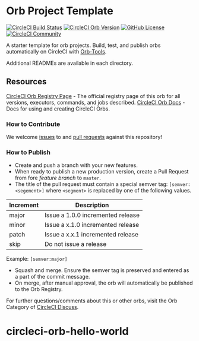 # Orb Project Template

[![CircleCI Build Status](https://circleci.com/gh/dmillikan/circleci-orb-hello-world.svg?style=shield "CircleCI Build Status")](https://circleci.com/gh/dmillikan/circleci-orb-hello-world) [![CircleCI Orb Version](https://img.shields.io/badge/endpoint.svg?url=https://badges.circleci.io/orb/dmillikan/hello-world-orb)](https://circleci.com/orbs/registry/orb/dmillikan/hello-world-orb) [![GitHub License](https://img.shields.io/badge/license-MIT-lightgrey.svg)](https://raw.githubusercontent.com/dmillikan/circleci-orb-hello-world/master/LICENSE) [![CircleCI Community](https://img.shields.io/badge/community-CircleCI%20Discuss-343434.svg)](https://discuss.circleci.com/c/ecosystem/orbs)



A starter template for orb projects. Build, test, and publish orbs automatically on CircleCI with [Orb-Tools](https://circleci.com/orbs/registry/orb/circleci/orb-tools).

Additional READMEs are available in each directory.



## Resources

[CircleCI Orb Registry Page](https://circleci.com/orbs/registry/orb/dmillikan/circleci-orb-hello-world) - The official registry page of this orb for all versions, executors, commands, and jobs described.
[CircleCI Orb Docs](https://circleci.com/docs/2.0/orb-intro/#section=configuration) - Docs for using and creating CircleCI Orbs.

### How to Contribute

We welcome [issues](https://github.com/dmillikan/circleci-orb-hello-world/issues) to and [pull requests](https://github.com/dmillikan/circleci-orb-hello-world/pulls) against this repository!

### How to Publish
* Create and push a branch with your new features.
* When ready to publish a new production version, create a Pull Request from fore _feature branch_ to `master`.
* The title of the pull request must contain a special semver tag: `[semver:<segement>]` where `<segment>` is replaced by one of the following values.

| Increment | Description|
| ----------| -----------|
| major     | Issue a 1.0.0 incremented release|
| minor     | Issue a x.1.0 incremented release|
| patch     | Issue a x.x.1 incremented release|
| skip      | Do not issue a release|

Example: `[semver:major]`

* Squash and merge. Ensure the semver tag is preserved and entered as a part of the commit message.
* On merge, after manual approval, the orb will automatically be published to the Orb Registry.


For further questions/comments about this or other orbs, visit the Orb Category of [CircleCI Discuss](https://discuss.circleci.com/c/orbs).

# circleci-orb-hello-world
